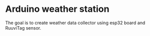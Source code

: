 # Arduino weather station
The goal is to create weather data collector using esp32 board and RuuviTag sensor.